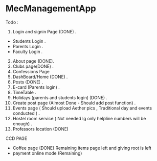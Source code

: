 # MecManagementApp

Todo :
1. Login and signin Page (DONE) .
  - Students Login .
  - Parents Login .
  - Faculty Login .
2. About page (DONE).
3. Clubs page(DONE) .
12. Confessions Page
7. DashBoard/Home (DONE) .
4. Posts (DONE) .
5. E-card (Parents login) .
6. TimeTable .
9. Holidays (parents and students login) (DONE) .
10. Create post page (Almost Done - Should add post function) .
11. Events page ( Should upload Aether pics , Traditional day and events conducted ) .
14. Hostel room service ( Not needed Ig only helpline numbers will be enough) .
15. Professors location (DONE)

CCD PAGE
- Coffee page (DONE) Remaining items page left and giving root is left
- payment online mode (Remaining)
